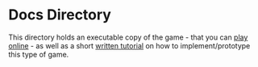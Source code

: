 # Docs Directory

This directory holds an executable copy of the game - that you can [play online](https://git-afsantos.github.io/hs-mercs-clone/) - as well as a short [written tutorial](https://github.com/git-afsantos/hs-mercs-clone/tree/main/docs/tutorial) on how to implement/prototype this type of game.
